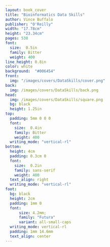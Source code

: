 ```yaml
---
layout: book_cover
title: "Bioinformatics Data Skills"
author: Vince Buffalo
publisher: "O'Reilly"
width: "17.78cm"
height: "23.34cm"
pages: 538
font:
  size:  0.5in
  family: Bitter
  weight: 400
line_height: 0.8in
color: white
background:  "#006454"
front:
  img: "/images/covers/DataSkills/cover.png"
back:
  img: /images/covers/DataSkills/back.png
head:
  img: /images/covers/DataSkills/square.png
  bg: black
  height: 1.25in
top:
  padding: 5mm 0 0 0
  font:
    size:  0.4in
    family: Bitter
    weight: 400
  writing_mode: "vertical-rl"
bottom:
  height: 4cm
  padding: 0.3cm 0
  font:
    size:  0.2in
    family: sans-serif
    weight: 400
  text_align: right
  writing_mode: "vertical-rl"
foot:
  bg: black
  height: 2cm
  padding: 1mm 0
  font:
      size: 4.2mm;
      family: "Futura"
      variant: all-small-caps
  writing_mode: vertical-rl
  padding: 1mm 14.6mm
  text_align: center
---
```

